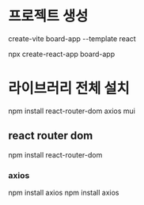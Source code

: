 # 프로젝트 생성
create-vite board-app --template react

npx create-react-app board-app

# 라이브러리 전체 설치
npm install react-router-dom axios mui

## react router dom
npm install react-router-dom

### axios
npm install axios
npm install axios